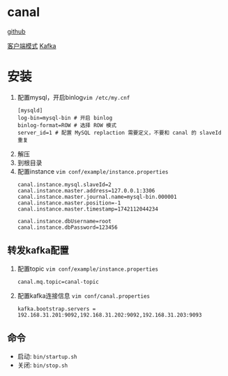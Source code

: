 # canal
[github](https://github.com/alibaba/canal)

[客户端模式](src/main/java/com/example/client/Main.java)
[Kafka](src/main/java/com/example/kafka/KafkaApplication.java)

# 安装
1. 配置mysql，开启binlog`vim /etc/my.cnf`
    ```
    [mysqld]
    log-bin=mysql-bin # 开启 binlog
    binlog-format=ROW # 选择 ROW 模式
    server_id=1 # 配置 MySQL replaction 需要定义，不要和 canal 的 slaveId 重复
   ```
2. 解压
3. 到根目录
4. 配置instance `vim conf/example/instance.properties`
    ```
   canal.instance.mysql.slaveId=2
   canal.instance.master.address=127.0.0.1:3306
   canal.instance.master.journal.name=mysql-bin.000001
   canal.instance.master.position=-1
   canal.instance.master.timestamp=1742112044234
   
   canal.instance.dbUsername=root
   canal.instance.dbPassword=123456
   ```

## 转发kafka配置
1. 配置topic `vim conf/example/instance.properties`
   ```
   canal.mq.topic=canal-topic
   ```
2. 配置kafka连接信息 `vim conf/canal.properties`
   ```
   kafka.bootstrap.servers = 192.168.31.201:9092,192.168.31.202:9092,192.168.31.203:9093
   ```

## 命令
- 启动: `bin/startup.sh`
- 关闭: `bin/stop.sh`